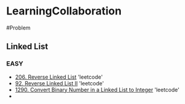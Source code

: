 # LearningCollaboration
#Problem

## Linked List
### EASY
- [206. Reverse Linked List](https://leetcode.com/problems/reverse-linked-list/) 'leetcode'
- [92. Reverse Linked List II](https://leetcode.com/problems/reverse-linked-list-ii/) 'leetcode'
- [1290. Convert Binary Number in a Linked List to Integer](https://leetcode.com/problems/convert-binary-number-in-a-linked-list-to-integer/description/) 'leetcode'
- 
